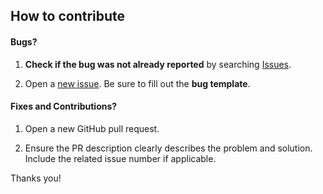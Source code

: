 ## How to contribute

#### **Bugs?**

1. **Check if the bug was not already reported** by searching  [Issues](https://github.com/leocov-dev/tadpoles-backup/issues).

2. Open a [new issue](https://github.com/leocov-dev/tadpoles-backup/issues/new/choose). Be sure to fill out the **bug template**.

#### **Fixes and Contributions?**

1. Open a new GitHub pull request.

2. Ensure the PR description clearly describes the problem and solution. Include the related issue number if applicable.


Thanks you!
